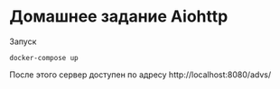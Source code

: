 # Домашнее задание Aiohttp

Запуск 

```docker-compose up```

После этого сервер доступен по адресу http://localhost:8080/advs/

